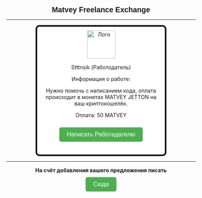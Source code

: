 <!DOCTYPE html>
<html>
<head>
  <meta http-equiv="Content-Type" content="text/html; charset=utf-8">
  <title>Matvey Freelance Exchange</title>
<center><h1>Matvey Freelance Exchange</h1></center>
<hr>
  <style type="text/css">
	div {
	  width: 100%;
	  max-width: 320px;
	  margin: 0 auto;
	  padding: 10px;
	  border: 4px solid black;
	  background: #ffffff;
	  border-radius: 10px; /* скругление углов */
	}
	button.floating-button {
	  border: none;
	  border-radius: 5px;
	  padding: 10px 20px;
	  background-color: #4CAF50;
	  color: white;
	  font-size: 16px;
	  text-align: center;
	  text-decoration: none;
	  display: inline-block;
	  margin: 10px 0;
	  cursor: pointer;
	}
	h1 {
	  font-family: Arial;
	  font-size: 1.4em;
	}
  </style>
</head>
<body>
  <div>
	<center><img src="https://i.postimg.cc/W1Q37WNV/539439-B9-C3-AE-4004-9-F86-233-F957-A8114.png" width="75" height="75" alt="Лого"></center>
<center><p>Stttnsik (Работодатель)</p></center>
<center><p>Информация о работе:</p></center>
<center><p>Нужно помочь с написанием кода, оплата происходит в монетах MATVEY JETTON на ваш криптокошелёк.</p></center>
<center><p>Оплата: 50 MATVEY</p></center>
	<center>
	  <form action="https://t.me/stttnsik" target="_blank">
		<button type="submit" class="floating-button">Написать Работадателю</button>
	  </form>
	</center>
  </div>
  
  <hr>
  
  <center><strong>На счёт добавления вашего предложения писать</strong></center>
  <center>
	<form action="https://t.me/stttnsik" target="_blank">
	  <button type="submit" class="floating-button">Сюда</button>
	</form>
  </center>
</body>
</html>
